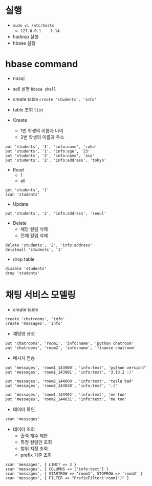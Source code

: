 # 실행
- `sudo vi /etc/hosts`
    - `127.0.0.1    1-14`
- hadoop 실행
- hbase 실행

# hbase command
- nosql

- sell 실행 `hbase shell`
- create table `create 'students', 'info'`
- table 조회 `list`
- Create 
    - 1번 학생의 이름과 나이
    - 2번 학생의 이름과 주소
```shell
put 'students', '1', 'info:name', 'ruka'
put 'students', '1', 'info:age', '23'
put 'students', '2', 'info:name', 'asa'
put 'students', '2', 'info:address', 'tokyo'
```
- Read
    - 1
    - all
```shell
get 'students', '1'
scan 'students'
```
- Update
```shell
put 'students', '2', 'info:address', 'seoul'
```
- Delete
    - 해당 컬럼 삭제
    - 전체 컬럼 삭제
```shell
delete 'students', '2', 'info:address'
deleteall 'students', '1'
```
- drop table
```shell
disable 'students'
drop 'students'
```

# 채팅 서비스 모델링

- create table
```shell
create 'chatrooms', 'info'
create 'messages', 'info'
```

- 채팅방 생성
```shell
put 'chatrooms', 'room1', 'info:name', 'python chatroom'
put 'chatrooms', 'room2', 'info:name', 'finance chatroom'
```

- 메시지 전송
```shell
put 'messages', 'room1_143900', 'info:text', 'python version?'
put 'messages', 'room1_143901', 'info:text', '3.13.2 :)'

put 'messages', 'room2_144000', 'info:text', 'tesla bad'
put 'messages', 'room2_144030', 'info:text', ':('

put 'messages', 'room1_143902', 'info:text', 'me too'
put 'messages', 'room2_144031', 'info:text', 'me too'
```

- 데이터 확인
```shell
scan 'messages'
```

- 데이터 조회
    - 출력 개수 제한
    - 특정 컬럼만 조회
    - 범위 지정 조회
    - prefix 기준 조회
```shell
scan 'messages', { LIMIT => 3 }
scan 'messages', { COLUMNS => ['info:text'] }
scan 'messages', { STARTROW => 'room1', STOPROW => 'room2' }
scan 'messages', { FILTER => "PrefixFilter('room1')" }
```
